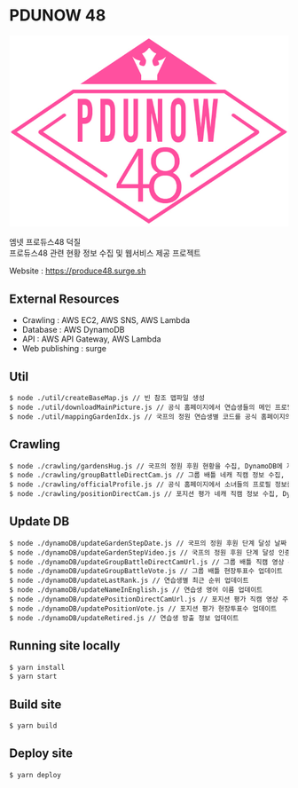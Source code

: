 # PDUNOW 48

![pdunow48](resources/now_logo/type1.jpg)

엠넷 프로듀스48 덕질  
프로듀스48 관련 현황 정보 수집 및 웹서비스 제공 프로젝트

Website : https://produce48.surge.sh

## External Resources

- Crawling : AWS EC2, AWS SNS, AWS Lambda
- Database : AWS DynamoDB
- API : AWS API Gateway, AWS Lambda
- Web publishing : surge

## Util

```bash
$ node ./util/createBaseMap.js // 빈 참조 맵파일 생성
$ node ./util/downloadMainPicture.js // 공식 홈페이지에서 연습생들의 메인 프로필 사진을 다운로드
$ node ./util/mappingGardenIdx.js // 국프의 정원 연습생별 코드를 공식 홈페이지의 연습생별 코드와 연결
```

## Crawling

```bash
$ node ./crawling/gardensHug.js // 국프의 정원 후원 현황을 수집, DynamoDB에 저장
$ node ./crawling/groupBattleDirectCam.js // 그룹 배틀 네캐 직캠 정보 수집, DynamoDB에 저장
$ node ./crawling/officialProfile.js // 공식 홈페이지에서 소녀들의 프로필 정보를 겟, DynamoDB에 저장
$ node ./crawling/positionDirectCam.js // 포지션 평가 네캐 직캠 정보 수집, DynamoDB에 저장
```

## Update DB

```bash
$ node ./dynamoDB/updateGardenStepDate.js // 국프의 정원 후원 단계 달성 날짜 정보를 업데이트
$ node ./dynamoDB/updateGardenStepVideo.js // 국프의 정원 후원 단계 달성 인증 영상 정보를 업데이트
$ node ./dynamoDB/updateGroupBattleDirectCamUrl.js // 그룹 배틀 직캠 영상 주소 업데이트
$ node ./dynamoDB/updateGroupBattleVote.js // 그룹 배틀 현장투표수 업데이트
$ node ./dynamoDB/updateLastRank.js // 연습생별 최근 순위 업데이트
$ node ./dynamoDB/updateNameInEnglish.js // 연습생 영어 이름 업데이트
$ node ./dynamoDB/updatePositionDirectCamUrl.js // 포지션 평가 직캠 영상 주소 업데이트
$ node ./dynamoDB/updatePositionVote.js // 포지션 평가 현장투표수 업데이트
$ node ./dynamoDB/updateRetired.js // 연습생 방출 정보 업데이트
```

## Running site locally

```bash
$ yarn install
$ yarn start
```

## Build site

```bash
$ yarn build
```

## Deploy site

```bash
$ yarn deploy
```

